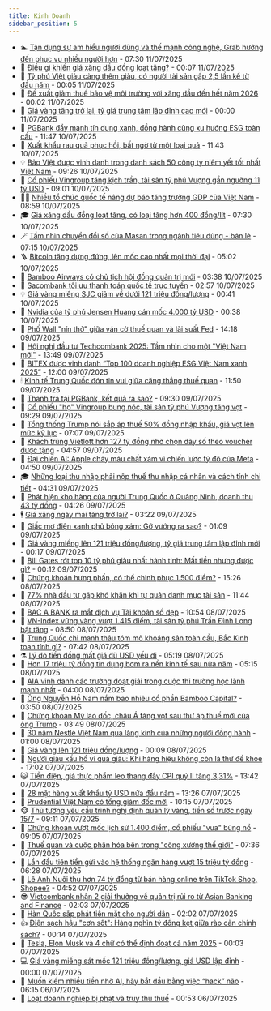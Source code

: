 ```yaml
---
title: Kinh Doanh
sidebar_position: 5
---
```


<!-- dantri-kinh-doanh:START -->
- 🏊 [Tận dụng sự am hiểu người dùng và thế mạnh công nghệ, Grab hướng đến phục vụ nhiều người hơn](https://dantri.com.vn/kinh-doanh/tan-dung-su-am-hieu-nguoi-dung-va-the-manh-cong-nghe-grab-huong-den-phuc-vu-nhieu-nguoi-hon-20250711135533729.htm) - 07:30 11/07/2025
- 🦆 [Điều gì khiến giá xăng dầu đồng loạt tăng?](https://dantri.com.vn/kinh-doanh/dieu-gi-khien-gia-xang-dau-dong-loat-tang-20250711004332472.htm) - 00:07 11/07/2025
- 🦄 [Tỷ phú Việt giàu càng thêm giàu, có người tài sản gấp 2,5 lần kể từ đầu năm](https://dantri.com.vn/kinh-doanh/ty-phu-viet-giau-cang-them-giau-co-nguoi-tai-san-gap-25-lan-ke-tu-dau-nam-20250711065008973.htm) - 00:05 11/07/2025
- 🌝 [Đề xuất giảm thuế bảo vệ môi trường với xăng dầu đến hết năm 2026](https://dantri.com.vn/kinh-doanh/de-xuat-giam-thue-bao-ve-moi-truong-voi-xang-dau-den-het-nam-2026-20250711015749352.htm) - 00:02 11/07/2025
- 💃 [Giá vàng tăng trở lại, tỷ giá trung tâm lập đỉnh cao mới](https://dantri.com.vn/kinh-doanh/gia-vang-tang-tro-lai-ty-gia-trung-tam-lap-dinh-cao-moi-20250711060618846.htm) - 00:00 11/07/2025
- 🦏 [PGBank đẩy mạnh tín dụng xanh, đồng hành cùng xu hướng ESG toàn cầu](https://dantri.com.vn/kinh-doanh/pgbank-day-manh-tin-dung-xanh-dong-hanh-cung-xu-huong-esg-toan-cau-20250710184708699.htm) - 11:47 10/07/2025
- 🦩 [Xuất khẩu rau quả phục hồi, bất ngờ từ một loại quả](https://dantri.com.vn/kinh-doanh/xuat-khau-rau-qua-phuc-hoi-bat-ngo-tu-mot-loai-qua-20250710165000852.htm) - 11:43 10/07/2025
- 💡 [Bảo Việt được vinh danh trong danh sách 50 công ty niêm yết tốt nhất Việt Nam](https://dantri.com.vn/kinh-doanh/bao-viet-duoc-vinh-danh-trong-danh-sach-50-cong-ty-niem-yet-tot-nhat-viet-nam-20250710162613125.htm) - 09:26 10/07/2025
- 🌊 [Cổ phiếu Vingroup tăng kịch trần, tài sản tỷ phú Vượng gần ngưỡng 11 tỷ USD](https://dantri.com.vn/kinh-doanh/co-phieu-vingroup-tang-kich-tran-tai-san-ty-phu-vuong-gan-nguong-11-ty-usd-20250710151645160.htm) - 09:01 10/07/2025
- 🧑‍💻 [Nhiều tổ chức quốc tế nâng dự báo tăng trưởng GDP của Việt Nam](https://dantri.com.vn/kinh-doanh/nhieu-to-chuc-quoc-te-nang-du-bao-tang-truong-gdp-cua-viet-nam-20250710074425806.htm) - 08:59 10/07/2025
- 🎓 [Giá xăng dầu đồng loạt tăng, có loại tăng hơn 400 đồng/lít](https://dantri.com.vn/kinh-doanh/gia-xang-dau-dong-loat-tang-co-loai-tang-hon-400-donglit-20250710142557368.htm) - 07:30 10/07/2025
- 🪄 [Tầm nhìn chuyển đổi số của Masan trong ngành tiêu dùng - bán lẻ](https://dantri.com.vn/kinh-doanh/tam-nhin-chuyen-doi-so-cua-masan-trong-nganh-tieu-dung-ban-le-20250710141459533.htm) - 07:15 10/07/2025
- 🪜 [Bitcoin tăng dựng đứng, lên mốc cao nhất mọi thời đại](https://dantri.com.vn/kinh-doanh/bitcoin-tang-dung-dung-len-moc-cao-nhat-moi-thoi-dai-20250710113648983.htm) - 05:02 10/07/2025
- 🦄 [Bamboo Airways có chủ tịch hội đồng quản trị mới](https://dantri.com.vn/kinh-doanh/bamboo-airways-co-chu-tich-hoi-dong-quan-tri-moi-20250710103212469.htm) - 03:38 10/07/2025
- 💯 [Sacombank tối ưu thanh toán quốc tế trực tuyến](https://dantri.com.vn/kinh-doanh/sacombank-toi-uu-thanh-toan-quoc-te-truc-tuyen-20250710095354191.htm) - 02:57 10/07/2025
- 💡 [Giá vàng miếng SJC giảm về dưới 121 triệu đồng/lượng](https://dantri.com.vn/kinh-doanh/gia-vang-mieng-sjc-giam-ve-duoi-121-trieu-dongluong-20250710003248981.htm) - 00:41 10/07/2025
- 🧰 [Nvidia của tỷ phú Jensen Huang cán mốc 4.000 tỷ USD](https://dantri.com.vn/kinh-doanh/nvidia-cua-ty-phu-jensen-huang-can-moc-4000-ty-usd-20250710005356994.htm) - 00:38 10/07/2025
- 🎊 [Phố Wall &quot;nín thở&quot; giữa ván cờ thuế quan và lãi suất Fed](https://dantri.com.vn/kinh-doanh/pho-wall-nin-tho-giua-van-co-thue-quan-va-lai-suat-fed-20250709210922152.htm) - 14:18 09/07/2025
- 🔭 [Hội nghị đầu tư Techcombank 2025: Tầm nhìn cho một &quot;Việt Nam mới&quot;](https://dantri.com.vn/kinh-doanh/hoi-nghi-dau-tu-techcombank-2025-tam-nhin-cho-mot-viet-nam-moi-20250709202412058.htm) - 13:49 09/07/2025
- 💼 [BITEX được vinh danh “Top 100 doanh nghiệp ESG Việt Nam xanh 2025”](https://dantri.com.vn/kinh-doanh/bitex-duoc-vinh-danh-top-100-doanh-nghiep-esg-viet-nam-xanh-2025-20250709164237246.htm) - 12:00 09/07/2025
- 🕯 [Kinh tế Trung Quốc đón tin vui giữa căng thẳng thuế quan](https://dantri.com.vn/kinh-doanh/kinh-te-trung-quoc-don-tin-vui-giua-cang-thang-thue-quan-20250709183132963.htm) - 11:50 09/07/2025
- 🫣 [Thanh tra tại PGBank, kết quả ra sao?](https://dantri.com.vn/kinh-doanh/thanh-tra-tai-pgbank-ket-qua-ra-sao-20250709131415820.htm) - 09:30 09/07/2025
- 🤠 [Cổ phiếu &quot;họ&quot; Vingroup bung nóc, tài sản tỷ phú Vượng tăng vọt](https://dantri.com.vn/kinh-doanh/co-phieu-ho-vingroup-bung-noc-tai-san-ty-phu-vuong-tang-vot-20250709161430109.htm) - 09:29 09/07/2025
- 🌈 [Tổng thống Trump nói sắp áp thuế 50% đồng nhập khẩu, giá vọt lên mức kỷ lục](https://dantri.com.vn/kinh-doanh/tong-thong-trump-noi-sap-ap-thue-50-dong-nhap-khau-gia-vot-len-muc-ky-luc-20250709120457575.htm) - 07:07 09/07/2025
- 🦅 [Khách trúng Vietlott hơn 127 tỷ đồng nhờ chọn dãy số theo voucher được tặng](https://dantri.com.vn/kinh-doanh/khach-trung-vietlott-hon-127-ty-dong-nho-chon-day-so-theo-voucher-duoc-tang-20250709114717160.htm) - 04:57 09/07/2025
- 🌁 [Đại chiến AI: Apple chảy máu chất xám vì chiến lược tỷ đô của Meta](https://dantri.com.vn/kinh-doanh/dai-chien-ai-apple-chay-mau-chat-xam-vi-chien-luoc-ty-do-cua-meta-20250708231924326.htm) - 04:50 09/07/2025
- 🎓 [Những loại thu nhập phải nộp thuế thu nhập cá nhân và cách tính chi tiết](https://dantri.com.vn/kinh-doanh/nhung-loai-thu-nhap-phai-nop-thue-thu-nhap-ca-nhan-va-cach-tinh-chi-tiet-20250709013549511.htm) - 04:31 09/07/2025
- 📝 [Phát hiện kho hàng của người Trung Quốc ở Quảng Ninh, doanh thu 43 tỷ đồng](https://dantri.com.vn/kinh-doanh/phat-hien-kho-hang-cua-nguoi-trung-quoc-o-quang-ninh-doanh-thu-43-ty-dong-20250709111954536.htm) - 04:26 09/07/2025
- 🕴 [Giá xăng ngày mai tăng trở lại?](https://dantri.com.vn/kinh-doanh/gia-xang-ngay-mai-tang-tro-lai-20250709002432742.htm) - 03:22 09/07/2025
- 🧰 [Giấc mơ điện xanh phủ bóng xám: Gỡ vướng ra sao?](https://dantri.com.vn/kinh-doanh/giac-mo-dien-xanh-phu-bong-xam-go-vuong-ra-sao-20250707201311825.htm) - 01:09 09/07/2025
- 🤖 [Giá vàng miếng lên 121 triệu đồng/lượng, tỷ giá trung tâm lập đỉnh mới](https://dantri.com.vn/kinh-doanh/gia-vang-mieng-len-121-trieu-dongluong-ty-gia-trung-tam-lap-dinh-moi-20250709070847472.htm) - 00:17 09/07/2025
- 🤠 [Bill Gates rớt top 10 tỷ phú giàu nhất hành tinh: Mất tiền nhưng được gì?](https://dantri.com.vn/kinh-doanh/bill-gates-rot-top-10-ty-phu-giau-nhat-hanh-tinh-mat-tien-nhung-duoc-gi-20250709000905223.htm) - 00:12 09/07/2025
- 🌮 [Chứng khoán hưng phấn, có thể chinh phục 1.500 điểm?](https://dantri.com.vn/kinh-doanh/chung-khoan-hung-phan-co-the-chinh-phuc-1500-diem-20250708190219551.htm) - 15:26 08/07/2025
- 🦄 [77% nhà đầu tư gặp khó khăn khi tự quản danh mục tài sản](https://dantri.com.vn/kinh-doanh/77-nha-dau-tu-gap-kho-khan-khi-tu-quan-danh-muc-tai-san-20250708162035003.htm) - 11:44 08/07/2025
- 👺 [BAC A BANK ra mắt dịch vụ Tài khoản số đẹp](https://dantri.com.vn/kinh-doanh/bac-a-bank-ra-mat-dich-vu-tai-khoan-so-dep-20250708172525887.htm) - 10:54 08/07/2025
- 🤗 [VN-Index vững vàng vượt 1.415 điểm, tài sản tỷ phú Trần Đình Long bật tăng](https://dantri.com.vn/kinh-doanh/vn-index-vung-vang-vuot-1415-diem-tai-san-ty-phu-tran-dinh-long-bat-tang-20250708153410430.htm) - 08:50 08/07/2025
- 💪 [Trung Quốc chi mạnh thâu tóm mỏ khoáng sản toàn cầu, Bắc Kinh toan tính gì?](https://dantri.com.vn/kinh-doanh/trung-quoc-chi-manh-thau-tom-mo-khoang-san-toan-cau-bac-kinh-toan-tinh-gi-20250708125423651.htm) - 07:42 08/07/2025
- ⚗️ [Lý do tiền đồng mất giá dù USD yếu đi](https://dantri.com.vn/kinh-doanh/ly-do-tien-dong-mat-gia-du-usd-yeu-di-20250708115547534.htm) - 05:19 08/07/2025
- 🧠 [Hơn 17 triệu tỷ đồng tín dụng bơm ra nền kinh tế sau nửa năm](https://dantri.com.vn/kinh-doanh/hon-17-trieu-ty-dong-tin-dung-bom-ra-nen-kinh-te-sau-nua-nam-20250708110207981.htm) - 05:15 08/07/2025
- 🗽 [AIA vinh danh các trường đoạt giải trong cuộc thi trường học lành mạnh nhất](https://dantri.com.vn/kinh-doanh/aia-vinh-danh-cac-truong-doat-giai-trong-cuoc-thi-truong-hoc-lanh-manh-nhat-20250708104941092.htm) - 04:00 08/07/2025
- 🫣 [Ông Nguyễn Hồ Nam nắm bao nhiêu cổ phần Bamboo Capital?](https://dantri.com.vn/kinh-doanh/ong-nguyen-ho-nam-nam-bao-nhieu-co-phan-bamboo-capital-20250707194319063.htm) - 03:50 08/07/2025
- 🫣 [Chứng khoán Mỹ lao dốc, châu Á tăng vọt sau thư áp thuế mới của ông Trump](https://dantri.com.vn/kinh-doanh/chung-khoan-my-lao-doc-chau-a-tang-vot-sau-thu-ap-thue-moi-cua-ong-trump-20250708091709113.htm) - 03:49 08/07/2025
- 🫣 [30 năm Nestlé Việt Nam qua lăng kính của những người đồng hành](https://dantri.com.vn/kinh-doanh/30-nam-nestle-viet-nam-qua-lang-kinh-cua-nhung-nguoi-dong-hanh-20250707184607237.htm) - 01:00 08/07/2025
- 💂 [Giá vàng lên 121 triệu đồng/lượng](https://dantri.com.vn/kinh-doanh/gia-vang-len-121-trieu-dongluong-20250708011129350.htm) - 00:09 08/07/2025
- 💫 [Người giàu xấu hổ vì quá giàu: Khi hàng hiệu không còn là thứ để khoe](https://dantri.com.vn/kinh-doanh/nguoi-giau-xau-ho-vi-qua-giau-khi-hang-hieu-khong-con-la-thu-de-khoe-20250630100500946.htm) - 17:02 07/07/2025
- 😺 [Tiền điện, giá thực phẩm leo thang đẩy CPI quý II tăng 3,31%](https://dantri.com.vn/kinh-doanh/tien-dien-gia-thuc-pham-leo-thang-day-cpi-quy-ii-tang-331-20250707163727535.htm) - 13:42 07/07/2025
- 🦆 [28 mặt hàng xuất khẩu tỷ USD nửa đầu năm](https://dantri.com.vn/kinh-doanh/28-mat-hang-xuat-khau-ty-usd-nua-dau-nam-20250707164548958.htm) - 13:26 07/07/2025
- 👀 [Prudential Việt Nam có tổng giám đốc mới](https://dantri.com.vn/kinh-doanh/prudential-viet-nam-co-tong-giam-doc-moi-20250707165237519.htm) - 10:15 07/07/2025
- 🐵 [Thủ tướng yêu cầu trình nghị định quản lý vàng, tiền số trước ngày 15/7](https://dantri.com.vn/kinh-doanh/thu-tuong-yeu-cau-trinh-nghi-dinh-quan-ly-vang-tien-so-truoc-ngay-157-20250707154110731.htm) - 09:11 07/07/2025
- 🤖 [Chứng khoán vượt mốc lịch sử 1.400 điểm, cổ phiếu &quot;vua&quot; bùng nổ](https://dantri.com.vn/kinh-doanh/chung-khoan-vuot-moc-lich-su-1400-diem-co-phieu-vua-bung-no-20250707154447365.htm) - 09:05 07/07/2025
- 💂 [Thuế quan và cuộc phân hóa bên trong &quot;công xưởng thế giới&quot;](https://dantri.com.vn/kinh-doanh/thue-quan-va-cuoc-phan-hoa-ben-trong-cong-xuong-the-gioi-20250704155616341.htm) - 07:36 07/07/2025
- 🦆 [Lần đầu tiên tiền gửi vào hệ thống ngân hàng vượt 15 triệu tỷ đồng](https://dantri.com.vn/kinh-doanh/lan-dau-tien-tien-gui-vao-he-thong-ngan-hang-vuot-15-trieu-ty-dong-20250707131837254.htm) - 06:28 07/07/2025
- 🦅 [Lê Anh Nuôi thu hơn 74 tỷ đồng từ bán hàng online trên TikTok Shop, Shopee?](https://dantri.com.vn/kinh-doanh/le-anh-nuoi-thu-hon-74-ty-dong-tu-ban-hang-online-tren-tiktok-shop-shopee-20250705143641291.htm) - 04:52 07/07/2025
- 😎 [Vietcombank nhận 2 giải thưởng về quản trị rủi ro từ Asian Banking and Finance](https://dantri.com.vn/kinh-doanh/vietcombank-nhan-2-giai-thuong-ve-quan-tri-rui-ro-tu-asian-banking-and-finance-20250707085440721.htm) - 02:03 07/07/2025
- 🐎 [Hàn Quốc sắp phát tiền mặt cho người dân](https://dantri.com.vn/kinh-doanh/han-quoc-sap-phat-tien-mat-cho-nguoi-dan-20250706234348004.htm) - 02:02 07/07/2025
- 👍 [Điện sạch hậu &quot;cơn sốt&quot;: Hàng nghìn tỷ đồng kẹt giữa rào cản chính sách?](https://dantri.com.vn/kinh-doanh/dien-sach-hau-con-sot-hang-nghin-ty-dong-ket-giua-rao-can-chinh-sach-20250704205328007.htm) - 00:14 07/07/2025
- 🦒 [Tesla, Elon Musk và 4 chữ có thể định đoạt cả năm 2025](https://dantri.com.vn/kinh-doanh/tesla-elon-musk-va-4-chu-co-the-dinh-doat-ca-nam-2025-20250706220612530.htm) - 00:03 07/07/2025
- 💻 [Giá vàng miếng sát mốc 121 triệu đồng/lượng, giá USD lập đỉnh](https://dantri.com.vn/kinh-doanh/gia-vang-mieng-sat-moc-121-trieu-dongluong-gia-usd-lap-dinh-20250707065525364.htm) - 00:00 07/07/2025
- 👺 [Muốn kiếm nhiều tiền nhờ AI, hãy bắt đầu bằng việc “hack” não](https://dantri.com.vn/kinh-doanh/muon-kiem-nhieu-tien-nho-ai-hay-bat-dau-bang-viec-hack-nao-20250703125508727.htm) - 06:15 06/07/2025
- 🧐 [Loạt doanh nghiệp bị phạt và truy thu thuế](https://dantri.com.vn/kinh-doanh/loat-doanh-nghiep-bi-phat-va-truy-thu-thue-20250706074004206.htm) - 00:53 06/07/2025<!-- dantri-kinh-doanh:END -->
